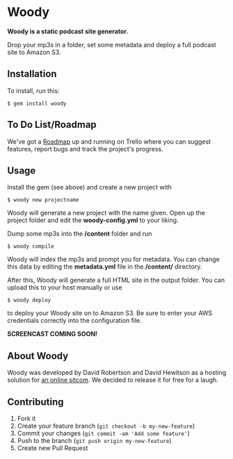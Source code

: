 # Woody

**Woody is a static podcast site generator.**

Drop your mp3s in a folder, set some metadata and deploy a full podcast site to Amazon S3.

## Installation

To install, run this:

    $ gem install woody
    
## To Do List/Roadmap
We've got a [Roadmap](https://trello.com/board/woody-to-do-list/50c7903cc0e26dc906001fd6) up and running on Trello where you can suggest features, report bugs and track the project's progress.

## Usage

Install the gem (see above) and create a new project with

    $ woody new projectname

Woody will generate a new project with the name given. Open up the project folder and edit the **woody-config.yml** to your liking.

Dump some mp3s into the **/content** folder and run

    $ woody compile
   
Woody will index the mp3s and prompt you for metadata. You can change this data by editing the **metadata.yml** file in the **/content/** directory.

After this, Woody will generate a full HTML site in the output folder. You can upload this to your host manually or use

    $ woody deploy
   
to deploy your Woody site on to Amazon S3. Be sure to enter your AWS credentials correctly into the configuration file.

**SCREENCAST COMING SOON!**

## About Woody

Woody was developed by David Robertson and David Hewitson as a hosting solution for [an online sitcom](http://spaceferries.com). We decided to release it for free for a laugh.

## Contributing

1. Fork it
2. Create your feature branch (`git checkout -b my-new-feature`)
3. Commit your changes (`git commit -am 'Add some feature'`)
4. Push to the branch (`git push origin my-new-feature`)
5. Create new Pull Request

